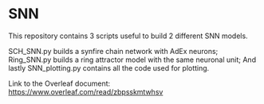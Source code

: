 # SNN

This repository contains 3 scripts useful to build 2 different SNN models.

SCH_SNN.py builds a synfire chain network with AdEx neurons;
Ring_SNN.py builds a ring attractor model with the same neuronal unit;
And lastly SNN_plotting.py contains all the code used for plotting.

Link to the Overleaf document: https://www.overleaf.com/read/zbpsskmtwhsv
